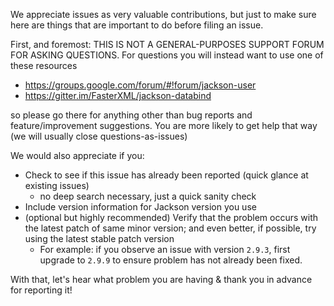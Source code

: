 We appreciate issues as very valuable contributions, but just to make sure here are things that are important to do before filing an issue.

First, and foremost: THIS IS NOT A GENERAL-PURPOSES SUPPORT FORUM FOR ASKING QUESTIONS.
For questions you will instead want to use one of these resources

- https://groups.google.com/forum/#!forum/jackson-user
- https://gitter.im/FasterXML/jackson-databind

so please go there for anything other than bug reports and feature/improvement suggestions.
You are more likely to get help that way (we will usually close questions-as-issues)

We would also appreciate if you:

* Check to see if this issue has already been reported (quick glance at existing issues)
    * no deep search necessary, just a quick sanity check
* Include version information for Jackson version you use
* (optional but highly recommended) Verify that the problem occurs with the latest patch of same minor version; and even better, if possible, try using the latest stable patch version
    * For example: if you observe an issue with version `2.9.3`, first upgrade to `2.9.9` to ensure problem has not already been fixed.

With that, let's hear what problem you are having & thank you in advance for reporting it!

